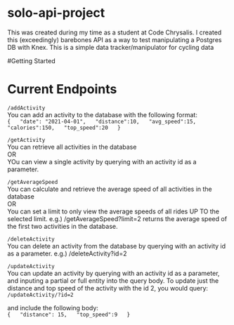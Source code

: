 # solo-api-project
This was created during my time as a student at Code Chrysalis.
I created this (exceedingly) barebones API as a way to test manipulating a Postgres DB with Knex.
This is a simple data tracker/manipulator for cycling data  

#Getting Started

  
# Current Endpoints
`/addActivity`  
You can add an activity to the database with the following format:  
`{  
  "date": "2021-04-01",  
   "distance":10,  
  "avg_speed":15,  
  "calories":150,  
  "top_speed":20  
}`  
  
`/getActivity`  
You can retrieve all activities in the database  
OR  
YOu can view a single activity by querying with an activity id as a parameter.  
  
  
`/getAverageSpeed`  
You can calculate and retrieve the average speed of all activities in the database  
OR  
You can set a limit to only view the average speeds of all rides UP TO the selected limit. e.g.) /getAverageSpeed?limit=2 returns the average speed of the first two activities in the database.  
  
`/deleteActivity`  
You can delete an activity from the database by querying with an activity id as a parameter. e.g.) /deleteActivity?id=2  
  
`/updateActivity`  
You can update an activity by querying with an activity id as a parameter, and inputing a partial or full entity into the query body. To update just the distance and top speed of the activity with the id 2, you would query:  
`/updateActivity/?id=2`  
  
and include the following body:  
`{  
"distance": 15,  
"top_speed":9  
}`
